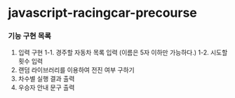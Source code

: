 # javascript-racingcar-precourse

### 기능 구현 목록

1. 입력 구현 
    1-1. 경주할 자동차 목록 입력 (이름은 5자 이하만 가능하다.)
    1-2. 시도할 횟수 입력
2. 랜덤 라이브러리를 이용하여 전진 여부 구하기
3. 차수별 실행 결과 출력
4. 우승자 안내 문구 출력